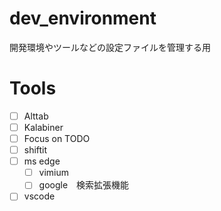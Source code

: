 # dev_environment
開発環境やツールなどの設定ファイルを管理する用


# Tools

- [ ] Alttab
- [ ] Kalabiner
- [ ] Focus on TODO
- [ ] shiftit
- [ ] ms edge
  - [ ] vimium
  - [ ] google　検索拡張機能
- [ ] vscode
